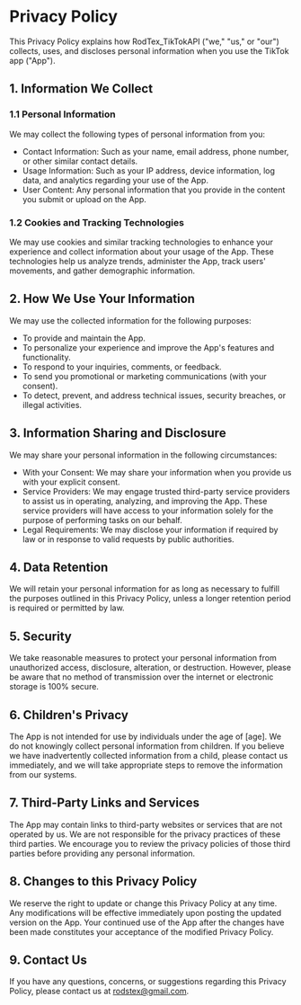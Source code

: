 # Privacy Policy

This Privacy Policy explains how RodTex_TikTokAPI ("we," "us," or "our") collects, uses, and discloses personal information when you use the TikTok app ("App").

## 1. Information We Collect

### 1.1 Personal Information

We may collect the following types of personal information from you:

- Contact Information: Such as your name, email address, phone number, or other similar contact details.
- Usage Information: Such as your IP address, device information, log data, and analytics regarding your use of the App.
- User Content: Any personal information that you provide in the content you submit or upload on the App.

### 1.2 Cookies and Tracking Technologies

We may use cookies and similar tracking technologies to enhance your experience and collect information about your usage of the App. These technologies help us analyze trends, administer the App, track users' movements, and gather demographic information.

## 2. How We Use Your Information

We may use the collected information for the following purposes:

- To provide and maintain the App.
- To personalize your experience and improve the App's features and functionality.
- To respond to your inquiries, comments, or feedback.
- To send you promotional or marketing communications (with your consent).
- To detect, prevent, and address technical issues, security breaches, or illegal activities.

## 3. Information Sharing and Disclosure

We may share your personal information in the following circumstances:

- With your Consent: We may share your information when you provide us with your explicit consent.
- Service Providers: We may engage trusted third-party service providers to assist us in operating, analyzing, and improving the App. These service providers will have access to your information solely for the purpose of performing tasks on our behalf.
- Legal Requirements: We may disclose your information if required by law or in response to valid requests by public authorities.

## 4. Data Retention

We will retain your personal information for as long as necessary to fulfill the purposes outlined in this Privacy Policy, unless a longer retention period is required or permitted by law.

## 5. Security

We take reasonable measures to protect your personal information from unauthorized access, disclosure, alteration, or destruction. However, please be aware that no method of transmission over the internet or electronic storage is 100% secure.

## 6. Children's Privacy

The App is not intended for use by individuals under the age of [age]. We do not knowingly collect personal information from children. If you believe we have inadvertently collected information from a child, please contact us immediately, and we will take appropriate steps to remove the information from our systems.

## 7. Third-Party Links and Services

The App may contain links to third-party websites or services that are not operated by us. We are not responsible for the privacy practices of these third parties. We encourage you to review the privacy policies of those third parties before providing any personal information.

## 8. Changes to this Privacy Policy

We reserve the right to update or change this Privacy Policy at any time. Any modifications will be effective immediately upon posting the updated version on the App. Your continued use of the App after the changes have been made constitutes your acceptance of the modified Privacy Policy.

## 9. Contact Us

If you have any questions, concerns, or suggestions regarding this Privacy Policy, please contact us at rodstex@gmail.com.
